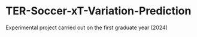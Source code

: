 # TER-Soccer-xT-Variation-Prediction
Experimental project carried out on the first graduate year (2024)
